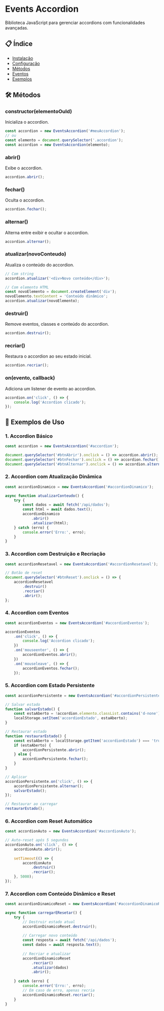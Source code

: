 # Events Accordion

Biblioteca JavaScript para gerenciar accordions com funcionalidades avançadas.

## 📋 Índice

- [Instalação](#instalação)
- [Configuração](#configuração)
- [Métodos](#métodos)
- [Eventos](#eventos)
- [Exemplos](#exemplos)

## 🛠️ Métodos

### constructor(elementoOuId)
Inicializa o accordion.

```javascript
const accordion = new EventsAccordion('#meuAccordion');
// ou
const elemento = document.querySelector('.accordion');
const accordion = new EventsAccordion(elemento);
```

### abrir()
Exibe o accordion.

```javascript
accordion.abrir();
```

### fechar()
Oculta o accordion.

```javascript
accordion.fechar();
```

### alternar()
Alterna entre exibir e ocultar o accordion.

```javascript
accordion.alternar();
```

### atualizar(novoConteudo)
Atualiza o conteúdo do accordion.

```javascript
// Com string
accordion.atualizar('<div>Novo conteúdo</div>');

// Com elemento HTML
const novoElemento = document.createElement('div');
novoElemento.textContent = 'Conteúdo dinâmico';
accordion.atualizar(novoElemento);
```

### destruir()
Remove eventos, classes e conteúdo do accordion.

```javascript
accordion.destruir();
```

### recriar()
Restaura o accordion ao seu estado inicial.

```javascript
accordion.recriar();
```

### on(evento, callback)
Adiciona um listener de evento ao accordion.

```javascript
accordion.on('click', () => {
    console.log('Accordion clicado');
});
```

## 📝 Exemplos de Uso

### 1. Accordion Básico
```javascript
const accordion = new EventsAccordion('#accordion');

document.querySelector('#btnAbrir').onclick = () => accordion.abrir();
document.querySelector('#btnFechar').onclick = () => accordion.fechar();
document.querySelector('#btnAlternar').onclick = () => accordion.alternar();
```

### 2. Accordion com Atualização Dinâmica
```javascript
const accordionDinamico = new EventsAccordion('#accordionDinamico');

async function atualizarConteudo() {
    try {
        const dados = await fetch('/api/dados');
        const html = await dados.text();
        accordionDinamico
            .abrir()
            .atualizar(html);
    } catch (erro) {
        console.error('Erro:', erro);
    }
}
```

### 3. Accordion com Destruição e Recriação
```javascript
const accordionResetavel = new EventsAccordion('#accordionResetavel');

// Botão de reset
document.querySelector('#btnReset').onclick = () => {
    accordionResetavel
        .destruir()
        .recriar()
        .abrir();
};
```

### 4. Accordion com Eventos
```javascript
const accordionEventos = new EventsAccordion('#accordionEventos');

accordionEventos
    .on('click', () => {
        console.log('Accordion clicado');
    })
    .on('mouseenter', () => {
        accordionEventos.abrir();
    })
    .on('mouseleave', () => {
        accordionEventos.fechar();
    });
```

### 5. Accordion com Estado Persistente
```javascript
const accordionPersistente = new EventsAccordion('#accordionPersistente');

// Salvar estado
function salvarEstado() {
    const estaAberto = !accordion.elemento.classList.contains('d-none');
    localStorage.setItem('accordionEstado', estaAberto);
}

// Restaurar estado
function restaurarEstado() {
    const estaAberto = localStorage.getItem('accordionEstado') === 'true';
    if (estaAberto) {
        accordionPersistente.abrir();
    } else {
        accordionPersistente.fechar();
    }
}

// Aplicar
accordionPersistente.on('click', () => {
    accordionPersistente.alternar();
    salvarEstado();
});

// Restaurar ao carregar
restaurarEstado();
```

### 6. Accordion com Reset Automático
```javascript
const accordionAuto = new EventsAccordion('#accordionAuto');

// Auto-reset após 5 segundos
accordionAuto.on('click', () => {
    accordionAuto.abrir();
    
    setTimeout(() => {
        accordionAuto
            .destruir()
            .recriar();
    }, 5000);
});
```

### 7. Accordion com Conteúdo Dinâmico e Reset
```javascript
const accordionDinamicoReset = new EventsAccordion('#accordionDinamicoReset');

async function carregarEResetar() {
    try {
        // Destruir estado atual
        accordionDinamicoReset.destruir();
        
        // Carregar novo conteúdo
        const resposta = await fetch('/api/dados');
        const dados = await resposta.text();
        
        // Recriar e atualizar
        accordionDinamicoReset
            .recriar()
            .atualizar(dados)
            .abrir();
            
    } catch (erro) {
        console.error('Erro:', erro);
        // Em caso de erro, apenas recria
        accordionDinamicoReset.recriar();
    }
}
```